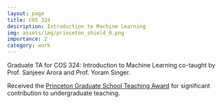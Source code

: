 ```yaml
---
layout: page
title: COS 324
description: Introduction to Machine Learning
img: assets/img/princeton_shield_0.png
importance: 2
category: work
---
```


Graduate TA for COS 324: Introduction to Machine Learning co-taught by Prof. Sanjeev Arora and Prof. Yoram Singer.

Received the <a href="https://www.cs.princeton.edu/news/three-cs-graduate-students-win-2021-graduate-school-teaching-award">Princeton Graduate School Teaching Award</a> for significant contribution to undergraduate teaching.